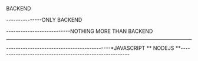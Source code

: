 BACKEND

---------------ONLY BACKEND

---------------------------NOTHING MORE THAN BACKEND

----------------------------------------------------------------------------------------------------------------------------


--------------------------------------------*JAVASCRIPT ** NODEJS **-------------------------------------------------------- 


